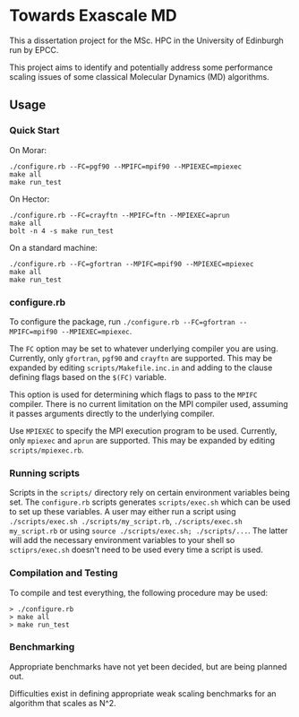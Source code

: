 Towards Exascale MD
===================

This a dissertation project for the MSc.
HPC in the University of Edinburgh run by EPCC.

This project aims to identify and potentially address some performance
scaling issues of some classical Molecular Dynamics (MD) algorithms.


Usage
-----


### Quick Start ###

On Morar:

    ./configure.rb --FC=pgf90 --MPIFC=mpif90 --MPIEXEC=mpiexec
    make all
    make run_test

On Hector:

    ./configure.rb --FC=crayftn --MPIFC=ftn --MPIEXEC=aprun
    make all
    bolt -n 4 -s make run_test

On a standard machine:

    ./configure.rb --FC=gfortran --MPIFC=mpif90 --MPIEXEC=mpiexec
    make all
    make run_test



### configure.rb ###

To configure the package, run
`./configure.rb --FC=gfortran --MPIFC=mpif90 --MPIEXEC=mpiexec`.

The `FC` option may be set to whatever underlying compiler you are using.
Currently, only `gfortran`, `pgf90` and `crayftn` are supported.
This may be expanded by editing `scripts/Makefile.inc.in` and
adding to the clause defining flags based on the `$(FC)` variable.

This option is used for determining which flags to pass
to the `MPIFC` compiler.
There is no current limitation on the MPI compiler used,
assuming it passes arguments directly to the underlying compiler.

Use `MPIEXEC` to specify the MPI execution program to be used.
Currently, only `mpiexec` and `aprun` are supported.
This may be expanded by editing `scripts/mpiexec.rb`.


### Running scripts ###

Scripts in the `scripts/` directory rely on certain environment variables
being set.
The `configure.rb` scripts generates `scripts/exec.sh` which can be used
to set up these variables.
A user may either run a script using
`./scripts/exec.sh ./scripts/my_script.rb`, `./scripts/exec.sh my_script.rb`
or using `source ./scripts/exec.sh; ./scripts/...`.
The latter will add the necessary environment variables to your shell
so `sctiprs/exec.sh` doesn't need to be used every time a script is used.



### Compilation and Testing ###

To compile and test everything, the following procedure may be used:

    > ./configure.rb
    > make all
    > make run_test


### Benchmarking ###

Appropriate benchmarks have not yet been decided, but are being planned out.

Difficulties exist in defining appropriate weak scaling benchmarks
for an algorithm that scales as N^2.
